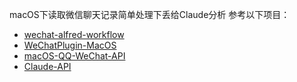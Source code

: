 macOS下读取微信聊天记录简单处理下丢给Claude分析
参考以下项目：
- [wechat-alfred-workflow](https://github.com/TKkk-iOSer/wechat-alfred-workflow)
- [WeChatPlugin-MacOS](https://github.com/TKkk-iOSer/WeChatPlugin-MacOS)
- [macOS-QQ-WeChat-API](https://github.com/VXenomac/macOS-QQ-WeChat-API)
- [Claude-API](https://github.com/KoushikNavuluri/Claude-API)